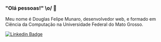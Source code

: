 ### "Olá pessoas!" \o/ 👋

Meu nome é Douglas Felipe Munaro, desenvolvedor web, e formado em Ciência da Computação na Universidade Federal do Mato Grosso.

[![Linkedin Badge](https://img.shields.io/badge/-LinkedIn-blue?style=flat-square&logo=Linkedin&logoColor=white&link=https://www.linkedin.com/in/douglas-munaro/)](https://www.linkedin.com/in/douglas-munaro/)

